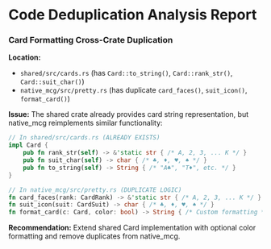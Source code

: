 # Code Deduplication Analysis Report

### Card Formatting Cross-Crate Duplication

**Location:**
- `shared/src/cards.rs` (has `Card::to_string()`, `Card::rank_str()`, `Card::suit_char()`)
- `native_mcg/src/pretty.rs` (has duplicate `card_faces()`, `suit_icon()`, `format_card()`)

**Issue:** The shared crate already provides card string representation, but native_mcg reimplements similar functionality:

```rust
// In shared/src/cards.rs (ALREADY EXISTS)
impl Card {
    pub fn rank_str(self) -> &'static str { /* A, 2, 3, ... K */ }
    pub fn suit_char(self) -> char { /* ♣, ♦, ♥, ♠ */ }
    pub fn to_string(self) -> String { /* "A♣", "T♦", etc. */ }
}

// In native_mcg/src/pretty.rs (DUPLICATE LOGIC)
fn card_faces(rank: CardRank) -> &'static str { /* A, 2, 3, ... K */ }
fn suit_icon(suit: CardSuit) -> char { /* ♣, ♦, ♥, ♠ */ }
fn format_card(c: Card, color: bool) -> String { /* Custom formatting */ }
```

**Recommendation:** Extend shared Card implementation with optional color formatting and remove duplicates from native_mcg.

